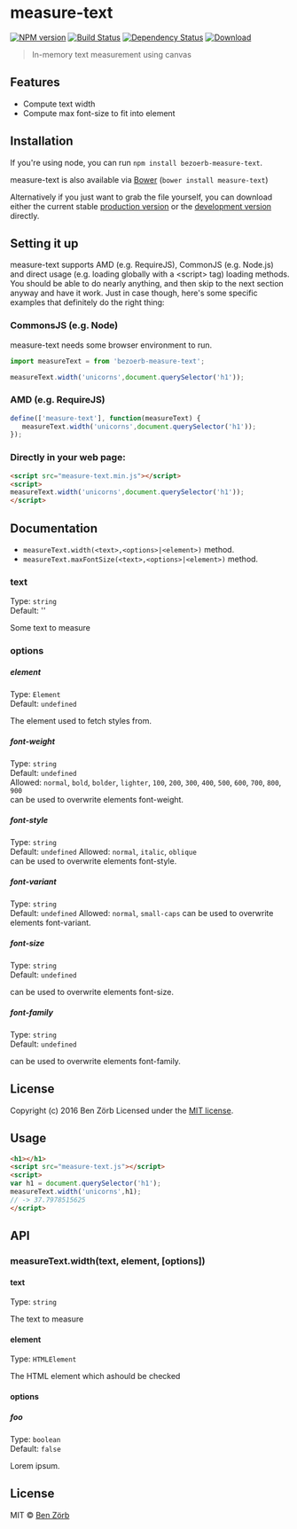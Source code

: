 # measure-text
[![NPM version][npm-image]][npm-url] [![Build Status][travis-image]][travis-url] [![Dependency Status][depstat-image]][depstat-url] [![Download][dlcounter-image]][dlcounter-url]

> In-memory text measurement using canvas

## Features

* Compute text width
* Compute max font-size to fit into element

## Installation

If you're using node, you can run `npm install bezoerb-measure-text`.

measure-text is also available via [Bower](https://github.com/bower/bower) (`bower install measure-text`)

Alternatively if you just want to grab the file yourself, you can download either the current stable [production version][min] or the [development version][max] directly.

[min]: https://raw.github.com/bezoerb/measure-text/master/dist/measure-text.min.js
[max]: https://raw.github.com/bezoerb/measure-text/master/dist/measure-text.js

## Setting it up

measure-text supports AMD (e.g. RequireJS), CommonJS (e.g. Node.js) and direct usage (e.g. loading globally with a &lt;script&gt; tag) loading methods.
You should be able to do nearly anything, and then skip to the next section anyway and have it work. Just in case though, here's some specific examples that definitely do the right thing:

### CommonsJS (e.g. Node)

measure-text needs some browser environment to run.
```javascript
import measureText = from 'bezoerb-measure-text';

measureText.width('unicorns',document.querySelector('h1'));
```

### AMD (e.g. RequireJS)

```javascript
define(['measure-text'], function(measureText) {
   measureText.width('unicorns',document.querySelector('h1'));
});
```

### Directly in your web page:

```html
<script src="measure-text.min.js"></script>
<script>
measureText.width('unicorns',document.querySelector('h1'));
</script>
```
## Documentation

* `measureText.width(<text>,<options>|<element>)` method.
* `measureText.maxFontSize(<text>,<options>|<element>)` method.

### text

Type: `string`<br>
Default: ''

Some text to measure

### options

##### element

Type: `Element`<br>
Default: `undefined`

The element used to fetch styles from.

##### font-weight

Type: `string`<br>
Default: `undefined`<br>
Allowed: `normal`, `bold`, `bolder`, `lighter`, `100`, `200`, `300`, `400`, `500`, `600`, `700`, `800`, `900`<br>
can be used to overwrite elements font-weight.

##### font-style

Type: `string`<br>
Default: `undefined`
Allowed: `normal`, `italic`, `oblique`<br>
can be used to overwrite elements font-style.

##### font-variant

Type: `string`<br>
Default: `undefined`
Allowed: `normal`, `small-caps`
can be used to overwrite elements font-variant.

##### font-size

Type: `string`<br>
Default: `undefined`

can be used to overwrite elements font-size.

##### font-family

Type: `string`<br>
Default: `undefined`

can be used to overwrite elements font-family.

## License
Copyright (c) 2016 Ben Zörb
Licensed under the [MIT license](http://bezoerb.mit-license.org/).

[npm-url]: https://npmjs.org/package/bezoerb-measure-text
[npm-image]: https://badge.fury.io/js/bezoerb-measure-text.svg

[travis-url]: https://travis-ci.org/bezoerb/measure-text
[travis-image]: https://secure.travis-ci.org/bezoerb/measure-text.svg?branch=master

[depstat-url]: https://david-dm.org/bezoerb/measure-text
[depstat-image]: https://david-dm.org/bezoerb/measure-text.svg

[dlcounter-url]: https://www.npmjs.com/package/measure-text
[dlcounter-image]: https://img.shields.io/npm/dm/measure-text.svg






## Usage


```html
<h1></h1>
<script src="measure-text.js"></script>
<script>
var h1 = document.querySelector('h1');
measureText.width('unicorns',h1);
// -> 37.7978515625
</script>
```



## API

### measureText.width(text, element, [options])

#### text

Type: `string`

The text to measure

#### element

Type: `HTMLElement`

The HTML element which ashould be checked

#### options

##### foo

Type: `boolean`<br>
Default: `false`

Lorem ipsum.



## License

MIT © [Ben Zörb](http://sommerlaune.com)
